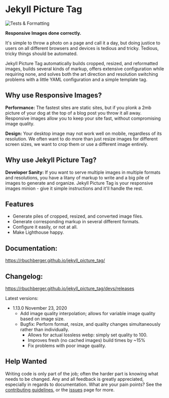 # Jekyll Picture Tag

![Tests & Formatting](https://github.com/rbuchberger/jekyll_picture_tag/workflows/Tests%20&%20Formatting/badge.svg)

**Responsive Images done correctly.**

It's simple to throw a photo on a page and call it a day, but doing justice to users on all
different browsers and devices is tedious and tricky. Tedious, tricky things should be automated.

Jekyll Picture Tag automatically builds cropped, resized, and reformatted images, builds several
kinds of markup, offers extensive configuration while requiring none, and solves both the art
direction and resolution switching problems with a little YAML configuration and a simple template
tag.

## Why use Responsive Images?

**Performance:** The fastest sites are static sites, but if you plonk a 2mb picture of your dog at
the top of a blog post you throw it all away. Responsive images allow you to keep your site fast,
without compromising image quality.

**Design:** Your desktop image may not work well on mobile, regardless of its resolution. We often
want to do more than just resize images for different screen sizes, we want to crop them or use a
different image entirely.

## Why use Jekyll Picture Tag?

**Developer Sanity:** If you want to serve multiple images in multiple formats and resolutions, you
have a litany of markup to write and a big pile of images to generate and organize. Jekyll Picture
Tag is your responsive images minion - give it simple instructions and it'll handle the rest. 

## Features

* Generate piles of cropped, resized, and converted image files.
* Generate corresponding markup in several different formats.
* Configure it easily, or not at all.
* Make Lighthouse happy.

## Documentation:

https://rbuchberger.github.io/jekyll_picture_tag/

## Changelog:

https://rbuchberger.github.io/jekyll_picture_tag/devs/releases

Latest versions: 

* 1.13.0 November 23, 2020
  * Add image quality interpolation; allows for variable image quality based on image size.
  * Bugfix: Perform format, resize, and quality changes simultaneously rather than individually.
    * Allows for actual lossless webp: simply set quality to 100.
    * Improves fresh (no cached images) build times by ~15%
    * Fix problems with poor image quality.

## Help Wanted

Writing code is only part of the job; often the harder part is knowing what needs to be changed. Any
and all feedback is greatly appreciated, especially in regards to documentation. What are your pain
points? See the [contributing
guidelines](https://rbuchberger.github.io/jekyll_picture_tag/devs/contributing), or the
[issues](https://github.com/rbuchberger/jekyll_picture_tag/issues) page for more.

